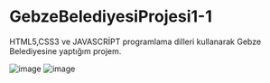 # GebzeBelediyesiProjesi1-1
HTML5,CSS3 ve JAVASCRİPT programlama dilleri kullanarak Gebze Belediyesine yaptığım projem.

![image](https://user-images.githubusercontent.com/107241065/185898492-66d0429e-e9b4-4bf5-a8c7-cc87a56bc756.png)
![image](https://user-images.githubusercontent.com/107241065/185898543-581e9254-3f6f-4404-8406-134c97f08705.png)
